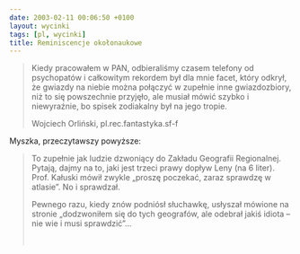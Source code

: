 ```yaml
---
date: 2003-02-11 00:06:50 +0100
layout: wycinki
tags: [pl, wycinki]
title: Reminiscencje okołonaukowe
---
```


> Kiedy pracowałem w PAN, odbieraliśmy czasem telefony od psychopatów i całkowitym rekordem był dla mnie facet, który odkrył, że gwiazdy na niebie można połączyć w zupełnie inne gwiazdozbiory, niż to się powszechnie przyjęło, ale musiał mówić szybko i niewyraźnie, bo spisek zodiakalny był na jego tropie.
>
> Wojciech Orliński, pl.rec.fantastyka.sf-f

Myszka, przeczytawszy powyższe:

> To zupełnie jak ludzie dzwoniący do Zakładu Geografii Regionalnej. Pytają, dajmy na to, jaki jest trzeci prawy dopływ Leny (na 6 liter). Prof. Kałuski mówił zwykle „proszę poczekać, zaraz sprawdzę w atlasie”. No i sprawdzał.
>
> Pewnego razu, kiedy znów podniósł słuchawkę, usłyszał mówione na stronie „dodzwoniłem się do tych geografów, ale odebrał jakiś idiota – nie wie i musi sprawdzić”…
>
>  
